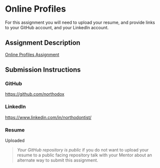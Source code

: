 # Online Profiles
For this assignment you will need to upload your resume, and provide links to your GitHub account, and your LinkedIn account.

## Assignment Description
[Online Profiles Assignment](https://education.launchcode.org/liftoff/assignments/online-profiles/)

## Submission Instructions
 
### GitHub
https://github.com/northodox
 
### LinkedIn
https://www.linkedin.com/in/northodontist/

### Resume
Uploaded

> *Your GitHub repository is public* if you do not want to upload your resume to a public facing repository talk with your Mentor about an alternate way to submit this assignment.
